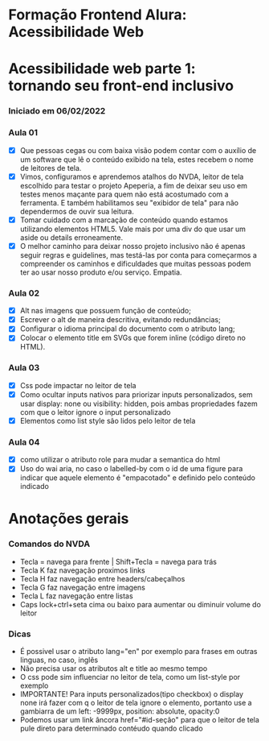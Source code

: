# Formação Frontend Alura: Acessibilidade Web

# Acessibilidade web parte 1: tornando seu front-end inclusivo
### Iniciado em 06/02/2022

### Aula 01
- [x] Que pessoas cegas ou com baixa visão podem contar com o auxílio de um software que lê o conteúdo exibido na tela, estes recebem o nome de leitores de tela.
- [x] Vimos, configuramos e aprendemos atalhos do NVDA, leitor de tela escolhido para testar o projeto Apeperia, a fim de deixar seu uso em testes menos maçante para quem não está acostumado com a ferramenta. E também habilitamos seu "exibidor de tela" para não dependermos de ouvir sua leitura.
- [x] Tomar cuidado com a marcação de conteúdo quando estamos utilizando elementos HTML5. Vale mais por uma div do que usar um aside ou details erroneamente.
- [x] O melhor caminho para deixar nosso projeto inclusivo não é apenas seguir regras e guidelines, mas testá-las por conta para começarmos a compreender os caminhos e dificuldades que muitas pessoas podem ter ao usar nosso produto e/ou serviço. Empatia.

### Aula 02
- [x] Alt nas imagens que possuem função de conteúdo;
- [x] Escrever o alt de maneira descritiva, evitando redundâncias;
- [x] Configurar o idioma principal do documento com o atributo lang;
- [x] Colocar o elemento title em SVGs que forem inline (código direto no HTML).

### Aula 03
- [x] Css pode impactar no leitor de tela
- [x] Como ocultar inputs nativos para priorizar inputs personalizados, sem usar display: none ou visibility: hidden, pois ambas propriedades fazem com que o leitor ignore o input personalizado
- [x] Elementos como list style são lidos pelo leitor de tela

### Aula 04
- [x] como utilizar o atributo role para mudar a semantica do html 
- [x] Uso do wai aria, no caso o labelled-by com o id de uma figure para indicar que aquele elemento é "empacotado" e definido pelo conteúdo indicado

# Anotações gerais 

### Comandos do NVDA
- Tecla = navega para frente | Shift+Tecla = navega para trás
- Tecla K faz navegação proximos links
- Tecla H faz navegação entre headers/cabeçalhos
- Tecla G faz navegação entre imagens
- Tecla L faz navegação entre listas
- Caps lock+ctrl+seta cima ou baixo para aumentar ou diminuir volume do leitor

### Dicas
- É possivel usar o atributo lang="en" por exemplo para frases em outras linguas, no caso, inglês
- Não precisa usar os atributos alt e title ao mesmo tempo
- O css pode sim influenciar no leitor de tela, como um list-style por exemplo
- IMPORTANTE! Para inputs personalizados(tipo checkbox) o display none irá fazer com q o leitor de tela ignore o elemento, portanto use a gambiarra de um left: -9999px, position: absolute, opacity:0 
- Podemos usar um link âncora href="#id-seção" para que o leitor de tela pule direto para determinado contéudo quando clicado
